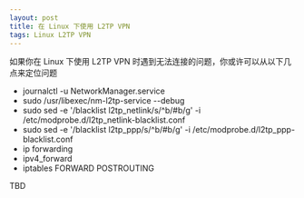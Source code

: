 ```yaml
---
layout: post
title: 在 Linux 下使用 L2TP VPN
tags: Linux L2TP VPN
---
```


如果你在 Linux 下使用 L2TP VPN 时遇到无法连接的问题，你或许可以从以下几点来定位问题

* journalctl -u NetworkManager.service
* sudo /usr/libexec/nm-l2tp-service --debug
* sudo sed -e '/blacklist l2tp_netlink/s/^b/#b/g' -i /etc/modprobe.d/l2tp_netlink-blacklist.conf
* sudo sed -e '/blacklist l2tp_ppp/s/^b/#b/g' -i /etc/modprobe.d/l2tp_ppp-blacklist.conf
* ip forwarding
* ipv4_forward
* iptables FORWARD POSTROUTING

TBD
